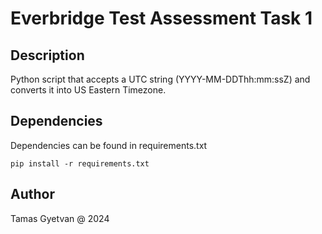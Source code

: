 # Everbridge Test Assessment Task 1

## Description

Python script that accepts a UTC string (YYYY-MM-DDThh:mm:ssZ) and converts it into US Eastern Timezone.

## Dependencies

Dependencies can be found in requirements.txt
```
pip install -r requirements.txt
```

## Author
Tamas Gyetvan @ 2024
